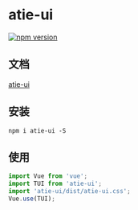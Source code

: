 # atie-ui

[![npm version](https://badge.fury.io/js/atie-ui.svg)](https://badge.fury.io/js/atie-ui)

## 文档

[atie-ui](https://zhouatie.github.io/atie-doc/components/button.html)

## 安装

`npm i atie-ui -S`

## 使用

```javascript
import Vue from 'vue';
import TUI from 'atie-ui';
import 'atie-ui/dist/atie-ui.css';
Vue.use(TUI);
```
